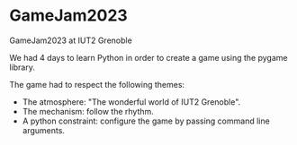 # GameJam2023
GameJam2023 at IUT2 Grenoble

We had 4 days to learn Python in order to create a game using the pygame library.

The game had to respect the following themes:
- The atmosphere: "The wonderful world of IUT2 Grenoble".
- The mechanism: follow the rhythm.
- A python constraint: configure the game by passing command line arguments.


